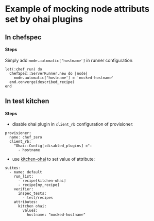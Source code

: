 # Example of mocking node attributs set by ohai plugins

## In chefspec

#### Steps
Simply add ```node.automatic['hostname']``` in runner configuration:
```
let(:chef_run) do
  ChefSpec::ServerRunner.new do |node|
    node.automatic['hostname'] = 'mocked-hostname'
  end.converge(described_recipe)
end
```

## In test kitchen

#### Steps
- disable ohai plugin in ```client_rb``` configuration of provisioner:
```
provisioner:
  name: chef_zero
  client_rb:
    "Ohai::Config[:disabled_plugins] =":
      - hostname
```
- use [kitchen-ohai](https://supermarket.chef.io/cookbooks/kitchen-ohai) to set value of attribute:
```
suites:
  - name: default
    run_list:
      - recipe[kitchen-ohai]
      - recipe[my_recipe]
    verifier:
      inspec_tests:
        - test/recipes
    attributes:
      kitchen_ohai:
        values:
          hostname: "mocked-hostname"
```
